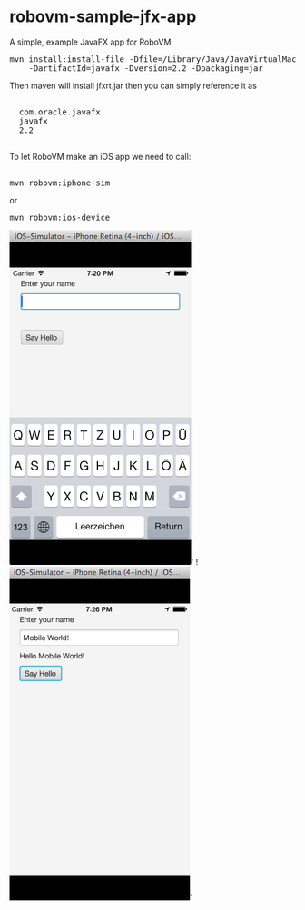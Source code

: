 robovm-sample-jfx-app
=====================

A simple, example JavaFX app for RoboVM

<div class="highlight highlight-bash"><pre>
mvn install:install-file -Dfile=/Library/Java/JavaVirtualMachines/jdk1.8.0_20.jdk/Contents/Home/jre/lib/jfxrt.jar -DgroupId=com.oracle.javafx \
    -DartifactId=javafx -Dversion=2.2 -Dpackaging=jar
</pre></div>
	
Then maven will install jfxrt.jar then you can simply reference it as 
 
<div class="highlight highlight-bash"><pre>
<dependency>
  <groupId>com.oracle.javafx</groupId>
  <artifactId>javafx</artifactId>
  <version>2.2</version>
</dependency>  	
</pre></div>
	
To let RoboVM make an iOS app we need to call:	
<div class="highlight highlight-bash"><pre>	
mvn robovm:iphone-sim
</pre></div>
or
<div class="highlight highlight-bash"><pre>
mvn robovm:ios-device 
</pre></div>


![ScreenShot](https://github.com/Kourtessia/robovm-sample-jfx-app/blob/master/images/EnterName.png?raw=true)'
!![ScreenShot](https://github.com/Kourtessia/robovm-sample-jfx-app/blob/master/images/HelloWorld.png?raw=true)'


